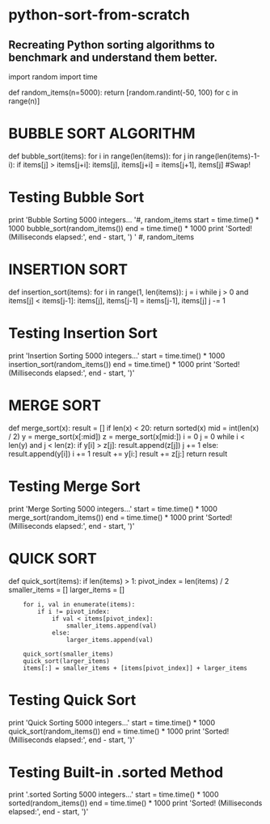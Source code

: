 # python-sort-from-scratch
## Recreating Python sorting algorithms to benchmark and understand them better.


import random
import time

def random_items(n=5000):
    return [random.randint(-50, 100) for c in range(n)]


# BUBBLE SORT ALGORITHM
def bubble_sort(items):
    for i in range(len(items)):
        for j in range(len(items)-1-i):
            if items[j] > items[j+i]:
                items[j], items[j+i] = items[j+1], items[j] #Swap!

# Testing Bubble Sort
print 'Bubble Sorting 5000 integers... '#, random_items
start = time.time() * 1000
bubble_sort(random_items())
end = time.time() * 1000
print 'Sorted! (Milliseconds elapsed:', end - start, ') ' #, random_items


# INSERTION SORT
def insertion_sort(items):
    for i in range(1, len(items)):
        j = i
        while j > 0 and items[j] < items[j-1]:
            items[j], items[j-1] = items[j-1], items[j]
            j -= 1

# Testing Insertion Sort
print 'Insertion Sorting 5000 integers...'
start = time.time() * 1000
insertion_sort(random_items())
end = time.time() * 1000
print 'Sorted! (Milliseconds elapsed:', end - start, ')'


# MERGE SORT
def merge_sort(x):
    result = []
    if len(x) < 20:
        return sorted(x)
    mid = int(len(x) / 2)
    y = merge_sort(x[:mid])
    z = merge_sort(x[mid:])
    i = 0
    j = 0
    while i < len(y) and j < len(z):
        if y[i] > z[j]:
            result.append(z[j])
            j += 1
        else:
            result.append(y[i])
            i += 1
    result += y[i:]
    result += z[j:]
    return result

# Testing Merge Sort
print 'Merge Sorting 5000 integers...'
start = time.time() * 1000
merge_sort(random_items())
end = time.time() * 1000
print 'Sorted! (Milliseconds elapsed:', end - start, ')'


# QUICK SORT
def quick_sort(items):
    if len(items) > 1:
        pivot_index = len(items) / 2
        smaller_items = []
        larger_items = []

        for i, val in enumerate(items):
            if i != pivot_index:
                if val < items[pivot_index]:
                    smaller_items.append(val)
                else:
                    larger_items.append(val)

        quick_sort(smaller_items)
        quick_sort(larger_items)
        items[:] = smaller_items + [items[pivot_index]] + larger_items

# Testing Quick Sort
print 'Quick Sorting 5000 integers...'
start = time.time() * 1000
quick_sort(random_items())
end = time.time() * 1000
print 'Sorted! (Milliseconds elapsed:', end - start, ')'


# Testing Built-in .sorted Method
print '.sorted Sorting 5000 integers...'
start = time.time() * 1000
sorted(random_items())
end = time.time() * 1000
print 'Sorted! (Milliseconds elapsed:', end - start, ')'
